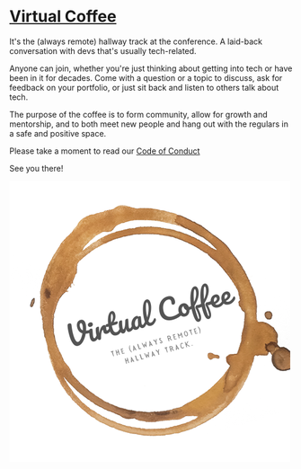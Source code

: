 # [Virtual Coffee](https://virtualcoffee.io)

It's the (always remote) hallway track at the conference. A laid-back conversation with devs that's usually tech-related. 

Anyone can join, whether you're just thinking about getting into tech or have been in it for decades. Come with a question or a topic to discuss, ask for feedback on your portfolio, or just sit back and listen to others talk about tech. 

The purpose of the coffee is to form community, allow for growth and mentorship, and to both meet new people and hang out with the regulars in a safe and positive space.

Please take a moment to read our [Code of Conduct](https://github.com/Virtual-Coffee/virtual-coffee.github.io/blob/master/CODE_OF_CONDUCT.md)

See you there!

![](VirtualCoffee.png)
